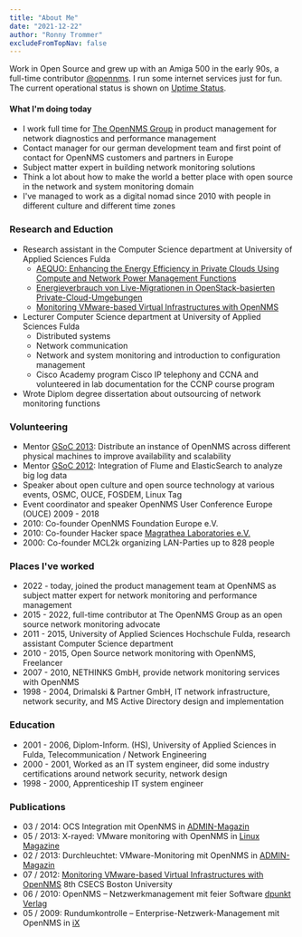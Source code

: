 ```yaml
---
title: "About Me"
date: "2021-12-22"
author: "Ronny Trommer"
excludeFromTopNav: false
---
```

Work in Open Source and grew up with an Amiga 500 in the early 90s, a full-time contributor [@opennms](https://www.opennms.com).
I run some internet services just for fun.
The current operational status is shown on [Uptime Status](https://uptime.labmonkeys.space/status/no42).

#### What I'm doing today

* I work full time for [The OpenNMS Group](https://www.opennms.com) in product management for network diagnostics and performance management
* Contact manager for our german development team and first point of contact for OpenNMS customers and partners in Europe
* Subject matter expert in building network monitoring solutions
* Think a lot about how to make the world a better place with open source in the network and system monitoring domain
* I've managed to work as a digital nomad since 2010 with people in different culture and different time zones

### Research and Eduction

* Research assistant in the Computer Science department at University of Applied Sciences Fulda
  * [AEQUO: Enhancing the Energy Efficiency in Private Clouds Using Compute and Network Power Management Functions](https://www.researchgate.net/publication/280248032_AEQUO_Enhancing_the_Energy_Efficiency_in_Private_Clouds_Using_Compute_and_Network_Power_Management_Functions?_sg%5B0%5D=9WWfP8nUIzl3C-JD1dV_yybVEOQSV3HBs1L6qLFYNmmbocUtKap0Qxck619fvlWheM38-4cAP86l846s7Gbl-vTUNLWRDIe90tvQSEoU.XRgeXCyeSZQ81zNNyPLgbQjJywC0Tu1YXWNmxHWKW8tJ1a_meDW5zeCtHxZvFOp5_Ij3Nct_4QT9ExbnEhZz9g)
  * [Energieverbrauch von Live-Migrationen in OpenStack-basierten Private-Cloud-Umgebungen](https://www.researchgate.net/publication/331802641_Energieverbrauch_von_Live-Migrationen_in_OpenStack-basierten_Private-Cloud-Umgebungen?_sg%5B0%5D=9WWfP8nUIzl3C-JD1dV_yybVEOQSV3HBs1L6qLFYNmmbocUtKap0Qxck619fvlWheM38-4cAP86l846s7Gbl-vTUNLWRDIe90tvQSEoU.XRgeXCyeSZQ81zNNyPLgbQjJywC0Tu1YXWNmxHWKW8tJ1a_meDW5zeCtHxZvFOp5_Ij3Nct_4QT9ExbnEhZz9g)
  * [Monitoring VMware-based Virtual Infrastructures with OpenNMS](https://www.researchgate.net/publication/256481955_Monitoring_VMware-based_Virtual_Infrastructures_with_OpenNMS?_sg%5B0%5D=9WWfP8nUIzl3C-JD1dV_yybVEOQSV3HBs1L6qLFYNmmbocUtKap0Qxck619fvlWheM38-4cAP86l846s7Gbl-vTUNLWRDIe90tvQSEoU.XRgeXCyeSZQ81zNNyPLgbQjJywC0Tu1YXWNmxHWKW8tJ1a_meDW5zeCtHxZvFOp5_Ij3Nct_4QT9ExbnEhZz9g)
* Lecturer Computer Science department at University of Applied Sciences Fulda
  * Distributed systems
  * Network communication
  * Network and system monitoring and introduction to configuration management
  * Cisco Academy program Cisco IP telephony and CCNA and volunteered in lab documentation for the CCNP course program
* Wrote Diplom degree dissertation about outsourcing of network monitoring functions

### Volunteering

* Mentor [GSoC 2013](https://www.google-melange.com/archive/gsoc/2013/orgs/opennms/projects/jwhite.html): Distribute an instance of OpenNMS across different physical machines to improve availability and scalability
* Mentor [GSoC 2012](https://www.google-melange.com/archive/gsoc/2012/orgs/opennms/projects/fooker.html): Integration of Flume and ElasticSearch to analyze big log data
* Speaker about open culture and open source technology at various events, OSMC, OUCE, FOSDEM, Linux Tag
* Event coordinator and speaker OpenNMS User Conference Europe (OUCE) 2009 - 2018
* 2010: Co-founder OpenNMS Foundation Europe e.V.
* 2010: Co-founder Hacker space [Magrathea Laboratories e.V.](https://maglab.space)
* 2000: Co-founder MCL2k organizing LAN-Parties up to 828 people

### Places I've worked

* 2022 - today, joined the product management team at OpenNMS as subject matter expert for network monitoring and performance management
* 2015 - 2022, full-time contributor at The OpenNMS Group as an open source network monitoring advocate
* 2011 - 2015, University of Applied Sciences Hochschule Fulda, research assistant Computer Science department
* 2010 - 2015, Open Source network monitoring with OpenNMS, Freelancer 
* 2007 - 2010, NETHINKS GmbH, provide network monitoring services with OpenNMS 
* 1998 - 2004, Drimalski & Partner GmbH, IT network infrastructure, network security, and MS Active Directory design and implementation

### Education

* 2001 - 2006, Diplom-Inform. (HS), University of Applied Sciences in Fulda, Telecommunication / Network Engineering
* 2000 - 2001, Worked as an IT system engineer, did some industry certifications around network security, network design
* 1998 - 2000, Apprenticeship IT system engineer

### Publications

* 03 / 2014: OCS Integration mit OpenNMS in [ADMIN-Magazin](https://www.admin-magazin.de/Das-Heft/2014/03/OCS-Informationen-in-die-Ueberwachung-mit-OpenNMS-integrieren/(language)/ger-DE)
* 05 / 2013: X-rayed: VMware monitoring with OpenNMS in [Linux Magazine](https://www.linux-magazine.com/Issues/2013/150/VMware-Monitoring)
* 02 / 2013: Durchleuchtet: VMware-Monitoring mit OpenNMS in [ADMIN-Magazin](https://www.admin-magazin.de/Das-Heft/2013/02)
* 07 / 2012: [Monitoring VMware-based Virtual Infrastructures with OpenNMS](https://wiki.opennms.org/documentation/CSECS2012-Pape-Trommer.pdf) 8th CSECS Boston University
* 06 / 2010: OpenNMS – Netzwerkmanagement mit feier Software [dpunkt Verlag](https://dpunkt.de/produkt/opennms/)
* 05 / 2009: Rundumkontrolle – Enterprise-Netzwerk-Management mit OpenNMS in [iX](https://shop.heise.de/katalog/rundumkontrolle)
